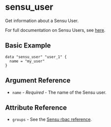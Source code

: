 # sensu_user

Get information about a Sensu User.

For full documentation on Sensu Users, see [here](https://docs.sensu.io/sensu-go/5.0/reference/rbac/#user).

## Basic Example

```hcl
data "sensu_user" "user_1" {
  name = "my_user"
}
```

## Argument Reference

* `name` - *Required* - The name of the Sensu user.

## Attribute Reference

* `groups` - See the [Sensu rbac reference](https://docs.sensu.io/sensu-go/5.0/reference/rbac/#user).

